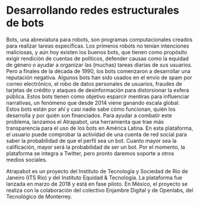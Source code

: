 # Desarrollando redes estructurales de bots

Bots, una abreviatura para robots, son programas computacionales creados para realizar tareas específicas. Los primeros robots no tenían intenciones maliciosas, y aún hoy existen los buenos bots, que tienen como propósito exigir rendición de cuentas de políticos, defender causas como la equidad de género o ayudar a organizar las (muchas) tareas diarias de sus usuarios. Pero a finales de la década de 1990, los bots comenzaron a desarrollar una reputación negativa. Algunos bots han sido usados en el envío de spam por correo electrónico, el robo de datos personales de usuarios, fraudes de tarjetas de crédito y ataques de desinformación para distorsionar la esfera pública. Estos bots tienen como objetivo esparcir mentiras para influenciar narrativas, un fenómeno que desde 2014 viene ganando escala global. Estos bots están por ahí y casi nadie sabe cómo funcionan, quién los desarrolla y por quién son financiados. Para ayudar a combatir este problema, lanzamos el Atrapabot, una herramienta que trae más transparencia para el uso de los bots en América Latina.
En esta plataforma, el usuario puede comprobar la actividad de una cuenta de red social para saber la probabilidad de que el perfil sea un bot. Cuanto mayor sea la calificación, mayor será la probabilidad de ser un bot. Por el momento, la plataforma se integra a Twitter, pero pronto daremos soporte a otros medios sociales.

Atrapabot es un proyecto del Instituto de Tecnología y Sociedad de Río de Janeiro (ITS Rio) y del Instituto Equidad & Tecnología. La plataforma fue lanzada en marzo de 2018 y está en fase piloto. En México, el proyecto se realiza con la colaboración del colectivo Enjambre Digital y de Openlabs, del Tecnológico de Monterrey. 
